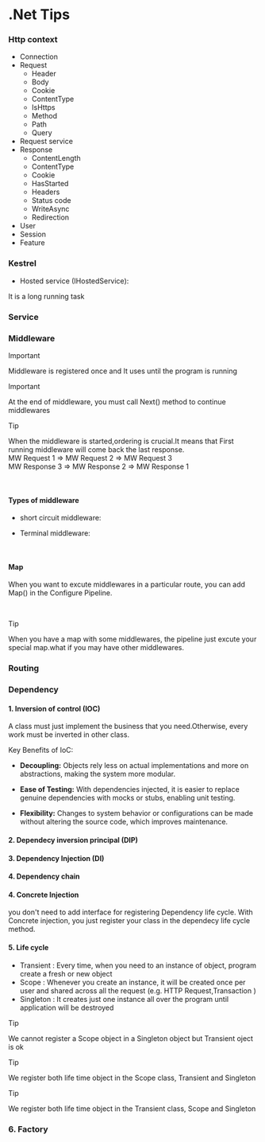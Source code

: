 # .Net Tips

### Http context

- Connection
- Request
    - Header
    - Body
    - Cookie
    - ContentType
    - IsHttps
    - Method
    - Path
    - Query
- Request service
- Response
    - ContentLength
    - ContentType
    - Cookie
    - HasStarted
    - Headers
    - Status code
    - WriteAsync
    - Redirection
- User
- Session
- Feature

### Kestrel

- Hosted service (IHostedService):

It is a long running task

### Service



### Middleware

> [!IMPORTANT]
> Middleware is registered once and It uses until the program is running

> [!IMPORTANT]
> At the end of middleware, you must call Next() method to continue middlewares

> [!TIP]
> When the middleware is started,ordering is crucial.It means that First running middleware will come back the last response.
 <br /> MW Request 1 => MW Request 2 => MW Request 3
 <br /> MW Response 3 => MW Response 2 => MW Response 1 

<br />

#### Types of middleware

- short circuit middleware:

- Terminal middleware:
      
<br />

#### Map
When you want to excute middlewares in a particular route, you can add Map() in the Configure Pipeline.

<br />

> [!TIP]
>  When you have a map with some middlewares, the pipeline just excute your special map.what if you may have other middlewares.


### Routing


### Dependency

#### 1. Inversion of control (IOC)
A class must just implement the business that you need.Otherwise,
every work must be inverted in other class.

Key Benefits of IoC:

- **Decoupling:** Objects rely less on actual implementations and more on abstractions, making the system more modular.

- **Ease of Testing:** With dependencies injected, it is easier to replace genuine dependencies with mocks or stubs, enabling unit testing.

- **Flexibility:** Changes to system behavior or configurations can be made without altering the source code, which improves maintenance.

#### 2. Dependecy inversion principal (DIP)
#### 3. Dependency Injection (DI)
#### 4. Dependency chain
#### 4. Concrete Injection
you don't need to add interface for registering Dependency life cycle. With Concrete injection, you just
register your class in the dependecy life cycle method.

#### 5. Life cycle

- Transient :  Every time, when you need to an instance of object, program create a fresh or new object 
- Scope : Whenever you create an instance, it will be created once per user and shared across all the request (e.g. HTTP Request,Transaction ) 
- Singleton : It creates just one instance all over the program until application will be destroyed

> [!Tip] 
> We cannot register a Scope object in a Singleton object but Transient oject is ok

> [!Tip] 
> We register both life time object in the Scope class, Transient and Singleton

> [!Tip] 
> We register both life time object in the Transient class, Scope and Singleton


### 6. Factory

